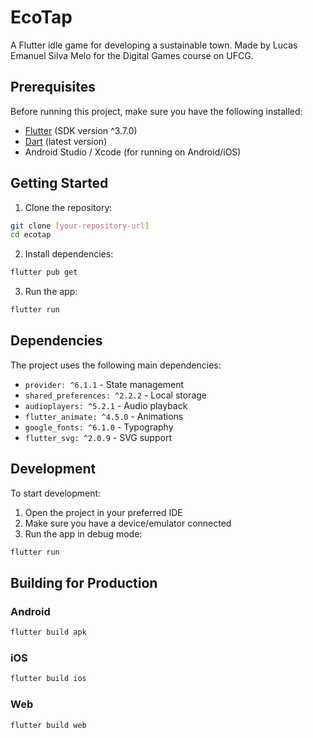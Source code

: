 # EcoTap

A Flutter idle game for developing a sustainable town. Made by Lucas Emanuel Silva Melo for the Digital Games course on UFCG.

## Prerequisites

Before running this project, make sure you have the following installed:

- [Flutter](https://flutter.dev/docs/get-started/install) (SDK version ^3.7.0)
- [Dart](https://dart.dev/get-dart) (latest version)
- Android Studio / Xcode (for running on Android/iOS)

## Getting Started

1. Clone the repository:
```bash
git clone [your-repository-url]
cd ecotap
```

2. Install dependencies:
```bash
flutter pub get
```

3. Run the app:
```bash
flutter run
```

## Dependencies

The project uses the following main dependencies:

- `provider: ^6.1.1` - State management
- `shared_preferences: ^2.2.2` - Local storage
- `audioplayers: ^5.2.1` - Audio playback
- `flutter_animate: ^4.5.0` - Animations
- `google_fonts: ^6.1.0` - Typography
- `flutter_svg: ^2.0.9` - SVG support

## Development

To start development:

1. Open the project in your preferred IDE
2. Make sure you have a device/emulator connected
3. Run the app in debug mode:
```bash
flutter run
```

## Building for Production

### Android
```bash
flutter build apk
```

### iOS
```bash
flutter build ios
```

### Web
```bash
flutter build web
```